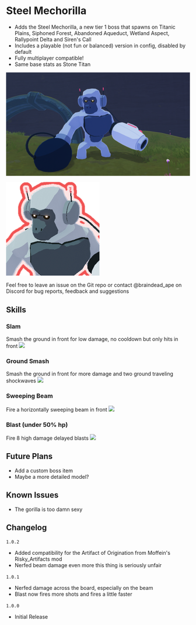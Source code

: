 # Steel Mechorilla
- Adds the Steel Mechorilla, a new tier 1 boss that spawns on Titanic Plains, Siphoned Forest, Abandoned Aqueduct, Wetland Aspect, Rallypoint Delta and Siren's Call
- Includes a playable (not fun or balanced) version in config, disabled by default
- Fully multiplayer compatible!
- Same base stats as Stone Titan


[![](https://github.com/ArcPh1r3/SteelMechorilla/blob/main/Release/FuckShit/screen1.png?raw=true)]()

[![](https://github.com/ArcPh1r3/SteelMechorilla/blob/main/MechorillaUnityProject/Assets/Mechorilla/Icons/texMechorillaIcon.png?raw=true)]()


Feel free to leave an issue on the Git repo or contact @braindead_ape on Discord for bug reports, feedback and suggestions


## Skills

### Slam

Smash the ground in front for low damage, no cooldown but only hits in front
[![](https://github.com/ArcPh1r3/SteelMechorilla/blob/main/Release/FuckShit/primary.gif?raw=true)]()


### Ground Smash

Smash the ground in front for more damage and two ground traveling shockwaves
[![](https://github.com/ArcPh1r3/SteelMechorilla/blob/main/Release/FuckShit/secondary.gif?raw=true)]()


### Sweeping Beam

Fire a horizontally sweeping beam in front
[![](https://github.com/ArcPh1r3/SteelMechorilla/blob/main/Release/FuckShit/utility.gif?raw=true)]()

    
### Blast (under 50% hp)

Fire 8 high damage delayed blasts
[![](https://github.com/ArcPh1r3/SteelMechorilla/blob/main/Release/FuckShit/special.gif?raw=true)]()


## Future Plans
- Add a custom boss item
- Maybe a more detailed model?

## Known Issues
- The gorilla is too damn sexy

## Changelog

`1.0.2`
- Added compatibility for the Artifact of Origination from Moffein's Risky_Artifacts mod
- Nerfed beam damage even more this thing is seriously unfair

`1.0.1`
- Nerfed damage across the board, especially on the beam
- Blast now fires more shots and fires a little faster

`1.0.0`
- Initial Release